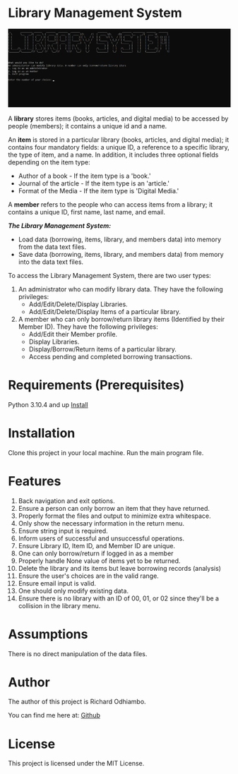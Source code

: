# Library Management System

![Main Menu](screenshots/main_menu.png)

A **library** stores items (books, articles, and digital media) to be accessed by people (members); it contains a unique id and a name.

An **item** is stored in a particular library (books, articles, and digital media); it contains four mandatory fields: a unique ID, a reference to a specific library, the type of item, and a name. 
In addition, it includes three optional fields depending on the item type:
- Author of a book - If the item type is a 'book.'
- Journal of the article - If the item type is an 'article.'
- Format of the Media - If the item type is 'Digital Media.'

A **member** refers to the people who can access items from a library; it contains a unique ID, first name, last name, and email.

**_The Library Management System:_**
- Load data (borrowing, items, library, and members data) into memory from the data text files.
- Save data (borrowing, items, library, and members data) from memory into the data text files.

To access the Library Management System, there are two user types:
1. An administrator who can modify library data. They have the following privileges:
    - Add/Edit/Delete/Display Libraries.
    - Add/Edit/Delete/Display Items of a particular library.
2. A member who can only borrow/return library items (Identified by their Member ID). They have the following privileges:
    - Add/Edit their Member profile.
    - Display Libraries.
    - Display/Borrow/Return items of a particular library.
    - Access pending and completed borrowing transactions.


# Requirements  (Prerequisites)

Python 3.10.4 and up [Install](https://www.python.org/downloads/)

# Installation

Clone this project in your local machine.
Run the main program file.
 
# Features

1. Back navigation and exit options.
2. Ensure a person can only borrow an item that they have returned.
3. Properly format the files and output to minimize extra whitespace.
4. Only show the necessary information in the return menu.
5. Ensure string input is required.
6. Inform users of successful and unsuccessful operations.
7. Ensure Library ID, Item ID, and Member ID are unique.
8. One can only borrow/return if logged in as a member
9. Properly handle None value of items yet to be returned.
10. Delete the library and its items but leave borrowing records (analysis)
11. Ensure the user's choices are in the valid range.
12. Ensure email input is valid.
13. One should only modify existing data.
14. Ensure there is no library with an ID of 00, 01, or 02 since they'll be a collision in the library menu.

# Assumptions

There is no direct manipulation of the data files.

# Author

The author of this project is Richard Odhiambo.

 You can find me here at:
[Github](https://github.com/o-richard)

# License

This project is licensed under the MIT License.